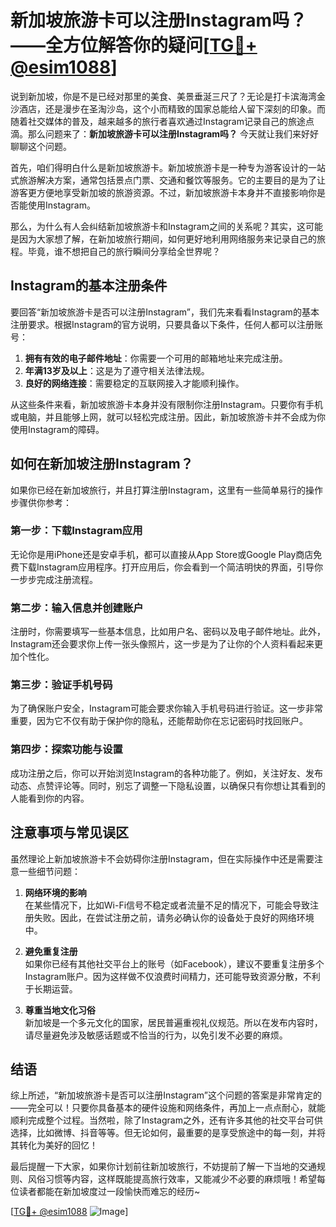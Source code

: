 # 新加坡旅游卡可以注册Instagram吗？——全方位解答你的疑问[[TG💪+ @esim1088](https://t.me/s/esim1088)]

说到新加坡，你是不是已经对那里的美食、美景垂涎三尺了？无论是打卡滨海湾金沙酒店，还是漫步在圣淘沙岛，这个小而精致的国家总能给人留下深刻的印象。而随着社交媒体的普及，越来越多的旅行者喜欢通过Instagram记录自己的旅途点滴。那么问题来了：**新加坡旅游卡可以注册Instagram吗？** 今天就让我们来好好聊聊这个问题。

首先，咱们得明白什么是新加坡旅游卡。新加坡旅游卡是一种专为游客设计的一站式旅游解决方案，通常包括景点门票、交通和餐饮等服务。它的主要目的是为了让游客更方便地享受新加坡的旅游资源。不过，新加坡旅游卡本身并不直接影响你是否能使用Instagram。

那么，为什么有人会纠结新加坡旅游卡和Instagram之间的关系呢？其实，这可能是因为大家想了解，在新加坡旅行期间，如何更好地利用网络服务来记录自己的旅程。毕竟，谁不想把自己的旅行瞬间分享给全世界呢？

## Instagram的基本注册条件

要回答“新加坡旅游卡是否可以注册Instagram”，我们先来看看Instagram的基本注册要求。根据Instagram的官方说明，只要具备以下条件，任何人都可以注册账号：

1. **拥有有效的电子邮件地址**：你需要一个可用的邮箱地址来完成注册。
2. **年满13岁及以上**：这是为了遵守相关法律法规。
3. **良好的网络连接**：需要稳定的互联网接入才能顺利操作。

从这些条件来看，新加坡旅游卡本身并没有限制你注册Instagram。只要你有手机或电脑，并且能够上网，就可以轻松完成注册。因此，新加坡旅游卡并不会成为你使用Instagram的障碍。

## 如何在新加坡注册Instagram？

如果你已经在新加坡旅行，并且打算注册Instagram，这里有一些简单易行的操作步骤供你参考：

### 第一步：下载Instagram应用
无论你是用iPhone还是安卓手机，都可以直接从App Store或Google Play商店免费下载Instagram应用程序。打开应用后，你会看到一个简洁明快的界面，引导你一步步完成注册流程。

### 第二步：输入信息并创建账户
注册时，你需要填写一些基本信息，比如用户名、密码以及电子邮件地址。此外，Instagram还会要求你上传一张头像照片，这一步是为了让你的个人资料看起来更加个性化。

### 第三步：验证手机号码
为了确保账户安全，Instagram可能会要求你输入手机号码进行验证。这一步非常重要，因为它不仅有助于保护你的隐私，还能帮助你在忘记密码时找回账户。

### 第四步：探索功能与设置
成功注册之后，你可以开始浏览Instagram的各种功能了。例如，关注好友、发布动态、点赞评论等。同时，别忘了调整一下隐私设置，以确保只有你想让其看到的人能看到你的内容。

## 注意事项与常见误区

虽然理论上新加坡旅游卡不会妨碍你注册Instagram，但在实际操作中还是需要注意一些细节问题：

1. **网络环境的影响**  
   在某些情况下，比如Wi-Fi信号不稳定或者流量不足的情况下，可能会导致注册失败。因此，在尝试注册之前，请务必确认你的设备处于良好的网络环境中。

2. **避免重复注册**  
   如果你已经有其他社交平台上的账号（如Facebook），建议不要重复注册多个Instagram账户。因为这样做不仅浪费时间精力，还可能导致资源分散，不利于长期运营。

3. **尊重当地文化习俗**  
   新加坡是一个多元文化的国家，居民普遍重视礼仪规范。所以在发布内容时，请尽量避免涉及敏感话题或不恰当的行为，以免引发不必要的麻烦。

## 结语

综上所述，“新加坡旅游卡是否可以注册Instagram”这个问题的答案是非常肯定的——完全可以！只要你具备基本的硬件设施和网络条件，再加上一点点耐心，就能顺利完成整个过程。当然啦，除了Instagram之外，还有许多其他的社交平台可供选择，比如微博、抖音等等。但无论如何，最重要的是享受旅途中的每一刻，并将其转化为美好的回忆！

最后提醒一下大家，如果你计划前往新加坡旅行，不妨提前了解一下当地的交通规则、风俗习惯等内容，这样既能提高旅行效率，又能减少不必要的麻烦哦！希望每位读者都能在新加坡度过一段愉快而难忘的经历~

[[TG💪+ @esim1088](https://t.me/s/esim1088) ![Image](https://i.postimg.cc/4NQfJmqS/Snipaste-2025-05-13-00-14-12.png)]